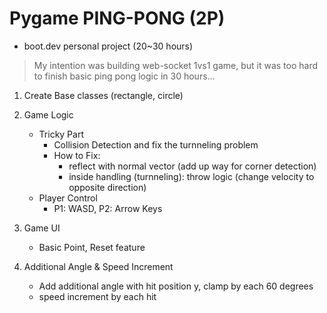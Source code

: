 # Pygame PING-PONG (2P)

- boot.dev personal project (20~30 hours)

> My intention was building web-socket 1vs1 game, but
> it was too hard to finish basic ping pong logic in 30 hours...

1. Create Base classes (rectangle, circle)
2. Game Logic

   - Tricky Part
     - Collision Detection and fix the turnneling problem
     - How to Fix:
       - reflect with normal vector (add up way for corner detection)
       - inside handling (turnneling): throw logic (change velocity to opposite direction)
   - Player Control
     - P1: WASD, P2: Arrow Keys

3. Game UI

   - Basic Point, Reset feature

4. Additional Angle & Speed Increment
   - Add additional angle with hit position y, clamp by each 60 degrees
   - speed increment by each hit
